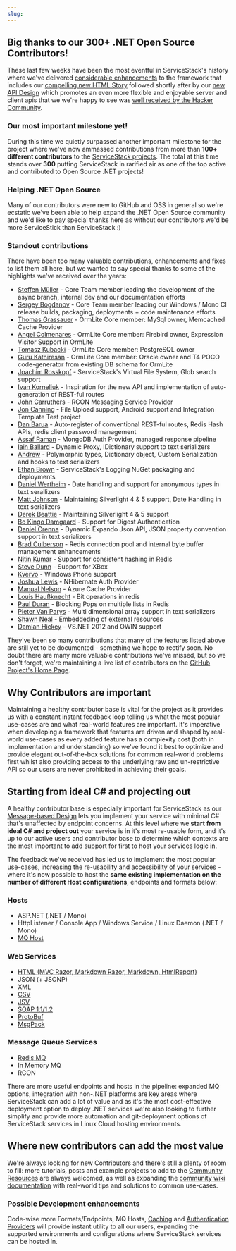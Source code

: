 ```yaml
---
slug: 
---
```

## Big thanks to our 300+ .NET Open Source Contributors!

These last few weeks have been the most eventful in ServiceStack's history where we've delivered [considerable enhancements](https://github.com/ServiceStack/ServiceStack/wiki/Release-Notes) to the framework that includes our [compelling new HTML Story](http://razor.servicestack.net) followed shortly after by our [new API Design](https://github.com/ServiceStack/ServiceStack/wiki/New-Api) which promotes an even more flexible and enjoyable server and client apis that we we're happy to see was [well received by the Hacker Community](http://news.ycombinator.com/item?id=4564416). 

### Our most important milestone yet!

During this time we quietly surpassed another important milestone for the project where we've now ammassed contributions from more than **100+ different contributors** to the [ServiceStack projects](https://github.com/ServiceStack). The total at this time stands over **300** putting ServiceStack in rarified air as one of the top active and contributed to Open Source .NET projects! 

### Helping .NET Open Source 

Many of our contributors were new to GitHub and OSS in general so we're ecstatic we've been able to help expand the .NET Open Source community and we'd like to pay special thanks here as without our contributors we'd be more ServiceStick than ServiceStack :)

### Standout contributions

There have been too many valuable contributions, enhancements and fixes to list them all here, but we wanted to say special thanks to some of the highlights we've received over the years:

  - [Steffen Müller](https://github.com/arxisos) - Core Team member leading the development of the async branch, internal dev and our documentation efforts
  - [Sergey Bogdanov](https://github.com/desunit) - Core Team member leading our Windows / Mono CI release builds, packaging, deployments + code maintenance efforts
  - [Thomas Grassauer](https://github.com/brainless83) - OrmLite Core member: MySql owner, Memcached Cache Provider
  - [Angel Colmenares](https://github.com/angelcolmenares) - OrmLite Core member: Firebird owner, Expression Visitor Support in OrmLite
  - [Tomasz Kubacki](https://github.com/tomaszkubacki)   - OrmLite Core member: PostgreSQL owner
  - [Guru Kathiresan](https://github.com/gkathire)  - OrmLite Core member: Oracle owner and T4 POCO code-generator from existing DB schema for OrmLite
  - [Joachim Rosskopf](https://github.com/jrosskopf) - ServiceStack's Virtual File System, Glob search support
  - [Ivan Korneliuk](https://github.com/vansha) - Inspiration for the new API and implementation of auto-generation of REST-ful routes
  - [John Carruthers](https://github.com/JohnACarruthers) - RCON Messaging Service Provider
  - [Jon Canning](https://github.com/JonCanning) - File Upload support, Android support and Integration Template Test project
  - [Dan Barua](https://github.com/danbarua) - Auto-register of conventional REST-ful routes, Redis Hash APIs, redis client password management
  - [Assaf Raman](https://github.com/assaframan) - MongoDB Auth Provider, managed response pipeline
  - [Iain Ballard](https://github.com/i-e-b) - Dynamic Proxy, IDictionary support to text serializers
  - [Andrew](https://github.com/awr) - Polymorphic types, Dictionary object, Custom Serialization and hooks to text serializers
  - [Ethan Brown](https://github.com/Iristyle) - ServiceStack's Logging NuGet packaging and deployments  
  - [Daniel Wertheim](https://github.com/danielwertheim) - Date handling and support for anonymous types in text serailizers
  - [Matt Johnson](https://github.com/mj1856) - Maintaining Silverlight 4 & 5 support, Date Handling in text serializers
  - [Derek Beattie](https://github.com/dbeattie71) - Maintaining Silverlight 4 & 5 support
  - [Bo Kingo Damgaard](https://github.com/bokmadsen) - Support for Digest Authentication
  - [Daniel Crenna](https://github.com/danielcrenna) - Dynamic Expando Json API, JSON property convention support in text serializers
  - [Brad Culberson](https://github.com/bculberson) - Redis connection pool and internal byte buffer management enhancements
  - [Nitin Kumar](https://github.com/kumarnitin) - Support for consistent hashing in Redis
  - [Steve Dunn](https://github.com/SteveDunn) - Support for XBox
  - [Kvervo](https://github.com/kvervo) - Windows Phone support
  - [Joshua Lewis](https://github.com/joshilewis) - NHibernate Auth Provider
  - [Manual Nelson](https://github.com/manuelnelson) - Azure Cache Provider
  - [Louis Haußknecht](https://github.com/lhaussknecht) - Bit operations in redis
  - [Paul Duran](https://github.com/paulduran) - Blocking Pops on multiple lists in Redis
  - [Pieter Van Parys](https://github.com/pietervp) - Multi dimensional array support in text serializers
  - [Shawn Neal](https://github.com/sneal) - Embeddeding of external resources
  - [Damian Hickey](https://github.com/damianh) - VS.NET 2012 and OWIN support

They've been so many contributions that many of the features listed above are still yet to be documented - something we hope to rectify soon. No doubt there are many more valuable contributions we've missed, but so we don't forget, we're maintaining a live list of contributors on the [GitHub Project's Home Page](https://github.com/ServiceStack/ServiceStack#contributors).

## Why Contributors are important

Maintaining a healthy contributor base is vital for the project as it provides us with a constant instant feedback loop telling us what the most popular use-cases are and what real-world features are important. It's imperative when developing a framework that features are driven and shaped by real-world use-cases as every added feature has a complexity cost (both in implementation and understanding) so we've found it best to optimize and provide elegant out-of-the-box solutions for common real-world problems first whilst also providing access to the underlying raw and un-restrictive API so our users are never prohibited in achieving their goals.

## Starting from ideal C# and projecting out

A healthy contributor base is especially important for ServiceStack as our [Message-based Design](https://github.com/ServiceStack/ServiceStack/wiki/Advantages-of-message-based-web-services) lets you implement your service with minimal C# that's unaffected by endpoint concerns. At this level where we **start from ideal C# and project out** your service is in it's most re-usable form, and it's up to our active users and contributor base to determine which contexts are the most important to add support for first to host your services logic in.

The feedback we've received has led us to implement the most popular use-cases, increasing the re-usability and accessibility of your services - where it's now possible to host the **same existing implementation on the number of different Host configurations**, endpoints and formats below:

### Hosts

  - ASP.NET (.NET / Mono)
  - HttpListener / Console App / Windows Service / Linux Daemon (.NET / Mono)
  - [MQ Host](https://github.com/ServiceStack/ServiceStack/wiki/Messaging-and-redis)

### Web Services

  - [HTML (MVC Razor, Markdown Razor, Markdown, HtmlReport)](http://razor.servicestack.net/)
  - JSON (+ JSONP)
  - XML
  - [CSV](https://github.com/ServiceStack/ServiceStack/wiki/ServiceStack-CSV-Format)
  - [JSV](http://www.servicestack.net/mythz_blog/?p=176)
  - [SOAP 1.1/1.2](https://github.com/ServiceStack/ServiceStack/wiki/SOAP-support)
  - [ProtoBuf](https://github.com/ServiceStack/ServiceStack/wiki/Protobuf-format)
  - [MsgPack](https://github.com/ServiceStack/ServiceStack/wiki/MessagePack-Format)

### Message Queue Services

  - [Redis MQ](https://github.com/ServiceStack/ServiceStack/wiki/Messaging-and-redis)
  - In Memory MQ
  - RCON

There are more useful endpoints and hosts in the pipeline: expanded MQ options, integration with non-.NET platforms are key areas where ServiceStack can add a lot of value and as it's the most cost-effective deployment option to deploy .NET services we're also looking to further simplify and provide more automation and git-deployment options of ServiceStack services in Linux Cloud hosting environments. 

## Where new contributors can add the most value

We're always looking for new Contributors and there's still a plenty of room to fill: more tutorials, posts and example projects to add to the [Community Resources](https://github.com/ServiceStack/ServiceStack/wiki/Community-Resources) are always welcomed, as well as expanding the [community wiki documentation](https://github.com/ServiceStack/ServiceStack/wiki/) with real-world tips and solutions to common use-cases. 

### Possible Development enhancements

Code-wise more Formats/Endpoints, MQ Hosts, [Caching](https://github.com/ServiceStack/ServiceStack/wiki/Caching) and [Authentication Providers](https://github.com/ServiceStack/ServiceStack/wiki/Authentication-and-authorization) will provide instant utility to all our users, expanding the supported environments and configurations where ServiceStack services can be hosted in.